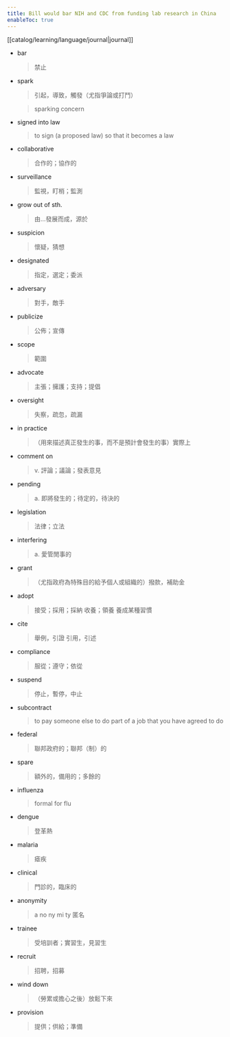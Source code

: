 ```yaml
---
title: Bill would bar NIH and CDC from funding lab research in China
enableToc: true
---
```

[[catalog/learning/language/journal|journal]]

- bar
    > 禁止
- spark
    > 引起，導致，觸發（尤指爭論或打鬥）

    > sparking concern
- signed into law
    > to sign (a proposed law) so that it becomes a law
- collaborative
    > 合作的；協作的
- surveillance 
    > 監視，盯梢；監測
- grow out of sth.
    > 由…發展而成，源於
- suspicion
    > 懷疑，猜想
- designated
    > 指定，選定；委派
- adversary
    > 對手，敵手
- publicize
    > 公佈；宣傳
- scope
    > 範圍
- advocate
    > 主張；擁護；支持；提倡
- oversight
    > 失察，疏忽，疏漏
- in practice
    > （用來描述真正發生的事，而不是預計會發生的事）實際上
- comment on 
    > v. 評論；議論；發表意見
- pending
    > a. 即將發生的；待定的，待決的
- legislation
    > 法律；立法
- interfering
    > a. 愛管閒事的
- grant
    > （尤指政府為特殊目的給予個人或組織的）撥款，補助金
- adopt
    > 接受；採用；採納
    > 收養；領養
    > 養成某種習慣
- cite
    > 舉例，引證
    > 引用，引述
- compliance
    > 服從；遵守；依從
- suspend
    > 停止，暫停，中止
- subcontract
    > to pay someone else to do part of a job that you have agreed to do
- federal
    > 聯邦政府的；聯邦（制）的
- spare
    > 額外的，備用的；多餘的
- influenza
    > formal for flu
- dengue 
    > 登革熱
- malaria
    > 瘧疾
- clinical
    > 門診的，臨床的
- anonymity
    > a no ny mi ty
    > 匿名
- trainee 
    > 受培訓者；實習生，見習生
- recruit
    > 招聘，招募
- wind down 
    > （勞累或擔心之後）放鬆下來
- provision
    > 提供；供給；準備
